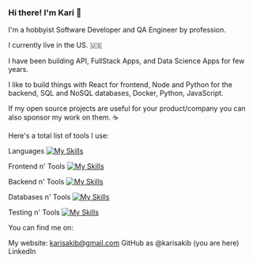 ### Hi there! I'm Kari 👋

I'm a hobbyist Software Developer and QA Engineer by profession. 

I currently live in the US. 🇺🇸

I have been building API, FullStack Apps, and Data Science Apps for few years.

I like to build things with React for frontend, Node and Python for the backend, SQL and NoSQL databases, Docker, Python, JavaScript.

If my open source projects are useful for your product/company you can also sponsor my work on them. ☕

Here's a total list of tools I use:

Languages
[![My Skills](https://skillicons.dev/icons?i=js,ts,py,cs,java,latex,md)](https://github.com/karisakib/karisakib)

Frontend n' Tools
[![My Skills](https://skillicons.dev/icons?i=react,figma,nextjs,tailwind)](https://github.com/karisakib/karisakib)

Backend n' Tools
[![My Skills](https://skillicons.dev/icons?i=postman,aws,docker,dotnet,express,flask,githubactions)](https://github.com/karisakib/karisakib)

Databases n' Tools
[![My Skills](https://skillicons.dev/icons?i=mongodb,mysql,postgres)](https://github.com/karisakib/karisakib)

Testing n' Tools
[![My Skills](https://skillicons.dev/icons?i=selenium,gherkin,cypress,playwright)](https://github.com/karisakib/karisakib)

You can find me on:

My website: karisakib@gmail.com
GitHub as @karisakib (you are here)
LinkedIn
